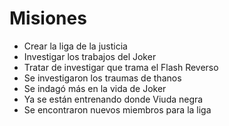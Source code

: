 # Misiones

* Crear la liga de la justicia
* Investigar los trabajos del Joker
* Tratar de investigar que trama el Flash Reverso
* Se investigaron los traumas de thanos
* Se indagó más en la vida de Joker
* Ya se están entrenando donde Viuda negra
* Se encontraron nuevos miembros para la liga
